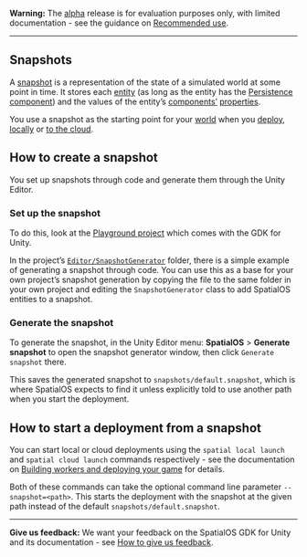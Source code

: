 **Warning:** The [alpha](https://docs.improbable.io/reference/latest/shared/release-policy#maturity-stages) release is for evaluation purposes only, with limited documentation - see the guidance on [Recommended use](../../README.md#recommended-use).

-----

## Snapshots
A [snapshot](https://docs.improbable.io/reference/latest/shared/glossary#snapshot) is a representation of the state of a simulated world at some point in time. It stores each [entity](https://docs.improbable.io/reference/13.2/shared/glossary#entity) (as long as the entity has the [Persistence component](https://docs.improbable.io/reference/latest/shared/glossary#persistence)) and the values of the entity’s [components’](https://docs.improbable.io/reference/latest/shared/glossary#component) [properties](https://docs.improbable.io/reference/13.2/shared/glossary#property).

You use a snapshot as the starting point for your [world](https://docs.improbable.io/reference/latest/shared/glossary#spatialos-world) when you [deploy](https://docs.improbable.io/reference/latest/shared/glossary#deploying), [locally](https://docs.improbable.io/reference/latest/shared/glossary#local-deployment) or [to the cloud](https://docs.improbable.io/reference/latest/shared/glossary#cloud-deployment).

## How to create a snapshot
You set up snapshots through code and generate them through the Unity Editor.

### Set up the snapshot
To do this, look at the [Playground project](https://github.com/spatialos/UnityGDK/tree/master/workers/unity/Assets/Playground) which comes with the GDK for Unity. 

In the project’s [`Editor/SnapshotGenerator`](https://github.com/spatialos/UnityGDK/tree/master/workers/unity/Assets/Playground/Editor/SnapshotGenerator) folder, there is a simple example of generating a snapshot through code. 
You can use this as a base for your own project’s snapshot generation by copying the file to the same folder in your own project and editing the `SnapshotGenerator` class to add SpatialOS entities to a snapshot. 

### Generate the snapshot
To generate the snapshot, in the Unity Editor menu: **SpatialOS** > **Generate snapshot** to open the snapshot generator window, then click `Generate snapshot` there. 

This saves the generated snapshot to `snapshots/default.snapshot`, which is where SpatialOS expects to find it unless explicitly told to use another path when you start the deployment.

## How to start a deployment from a snapshot
You can start local or cloud deployments using the `spatial local launch` and `spatial cloud launch` commands respectively - see the documentation on [Building workers and deploying your game](build-and-deploy.md) for details. 

Both of these commands can take the optional command line parameter  `--snapshot=<path>`. This  starts the deployment with the snapshot at the given path instead of the default `snapshots/default.snapshot`.

-----

**Give us feedback:** We want your feedback on the SpatialOS GDK for Unity and its documentation  - see [How to give us feedback](../../README.md#give-us-feedback).